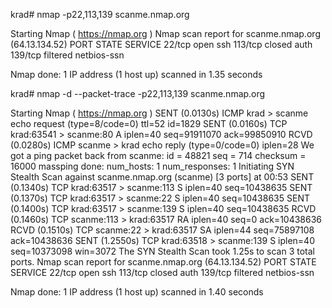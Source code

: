 krad# nmap -p22,113,139 scanme.nmap.org

Starting Nmap ( https://nmap.org )
Nmap scan report for scanme.nmap.org (64.13.134.52)
PORT    STATE    SERVICE
22/tcp  open     ssh
113/tcp closed   auth
139/tcp filtered netbios-ssn

Nmap done: 1 IP address (1 host up) scanned in 1.35 seconds




krad# nmap -d --packet-trace -p22,113,139 scanme.nmap.org

Starting Nmap ( https://nmap.org )
SENT (0.0130s) ICMP krad > scanme echo request (type=8/code=0) ttl=52 id=1829
SENT (0.0160s) TCP krad:63541 > scanme:80 A iplen=40 seq=91911070 ack=99850910
RCVD (0.0280s) ICMP scanme > krad echo reply (type=0/code=0) iplen=28
We got a ping packet back from scanme: id = 48821 seq = 714 checksum = 16000
massping done:  num_hosts: 1  num_responses: 1
Initiating SYN Stealth Scan against scanme.nmap.org (scanme) [3 ports] at 00:53
SENT (0.1340s) TCP krad:63517 > scanme:113 S iplen=40 seq=10438635
SENT (0.1370s) TCP krad:63517 > scanme:22 S iplen=40 seq=10438635
SENT (0.1400s) TCP krad:63517 > scanme:139 S iplen=40 seq=10438635
RCVD (0.1460s) TCP scanme:113 > krad:63517 RA iplen=40 seq=0 ack=10438636
RCVD (0.1510s) TCP scanme:22 > krad:63517 SA iplen=44 seq=75897108 ack=10438636
SENT (1.2550s) TCP krad:63518 > scanme:139 S iplen=40 seq=10373098 win=3072
The SYN Stealth Scan took 1.25s to scan 3 total ports.
Nmap scan report for scanme.nmap.org (64.13.134.52)
PORT    STATE    SERVICE
22/tcp  open     ssh
113/tcp closed   auth
139/tcp filtered netbios-ssn

Nmap done: 1 IP address (1 host up) scanned in 1.40 seconds